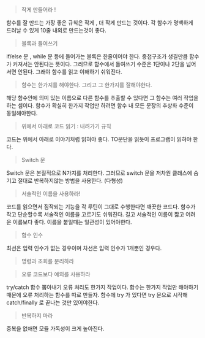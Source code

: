 > 작게 만들어라 !

함수를 잘 만드는 가장 좋은 규칙은 작게 , 더 작게 만드는 것이다. 각 함수가 명백하게 드러날 수 있게 10줄 내외로 만드는것이 좋다.

> 블록과 들여쓰기

if/else 문 , while 문 등에 들어가는 블록은 한줄이어야 한다. 중첩구조가 생길만큼 함수가 커져서는 안된다는 뜻이다. 그러므로 함수에서 들여쓰기 수준은 1단이나 2단을 넘어서면 안된다. 그래야 함수를 읽고 이해하기 쉬워진다.

> 함수는 한가지를 해야한다. 그리고 그 한가지를 잘해야한다.

해당 함수안에 의미 있는 이름으로 다른 함수를 추출할 수 있다면 그 함수는 여러 작업을 하는 셈이다.
함수가 확실히 한가지 작업만 하려면 함수 내 모든 문장의 추상화 수준이 동일해야한다.

> 위에서 아래로 코드 읽기 : 내려가기 규칙

코드는 위에서 아래로 이야기처럼 읽혀야 좋다. TO문단을 읽듯이 프로그램이 읽혀야 한다.

> Switch 문

Switch 문은 본질적으로 N가지를 처리한다. 그러므로 switch 문을 저차원 클래스에 숨기고 절대로 반복하지않는 방법을 사용한다. (다형성)

> 서술적인 이름을 사용하라!

코드를 읽으면서 짐작되는 기능을 각 루틴이 그대로 수행한다면 깨끗한 코드다.
함수가 작고 단순할수록 서술적인 이름을 고르기도 쉬워진다.
길고 서술적인 이름이 짧고 어려운 이름보다 좋다.
이름을 붙일때는 일관성이 있어야한다.

> 함수 인수

최선은 입력 인수가 없는 경우이며 차선은 입력 인수가 1개뿐인 경우다.

> 명령과 조회를 분리하라

> 오류 코드보다 예외를 사용하라

try/catch 함수 뽑아내기
오류 처리도 한가지 작업이다. 함수는 한가지 작업만 해야하기때문에 오류 처리하는 함수를 따로 만들자.
함수에 try 가 있다면 try 문으로 시작해 catch/finally 로 끝나는 것만 있어야한다.

> 반복하지 마라

중복을 없애면 모듈 가독성이 크게 높아진다.
